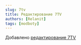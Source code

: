 ```yaml
---
slug: 7tv
title: Редактирование 7TV
authors: [Relanit]
tags: [modboty]
---
```


Добавлено [редактирование 7TV](docs/features/7tv)
